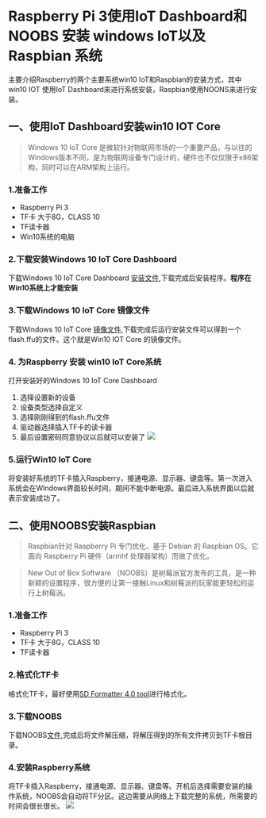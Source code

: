 # Raspberry Pi 3使用IoT Dashboard和NOOBS 安装 windows IoT以及Raspbian 系统
主要介绍Raspberry的两个主要系统win10 IoT和Raspbian的安装方式，其中win10 IOT 使用IoT Dashboard来进行系统安装，Raspbian使用NOONS来进行安装。

## 一、使用IoT Dashboard安装win10 IOT Core
>Windows 10 IoT Core 是微软针对物联网市场的一个重要产品，与以往的Windows版本不同，是为物联网设备专门设计的，硬件也不仅仅限于x86架构，同时可以在ARM架构上运行。

### 1.准备工作
- Raspberry Pi 3
- TF卡 大于8G，CLASS 10
- TF读卡器
- Win10系统的电脑

### 2.下载安装Windows 10 IoT Core Dashboard
下载Windows 10 IoT Core Dashboard [安装文件](http://go.microsoft.com/fwlink/?LinkID=708576),下载完成后安装程序。**程序在Win10系统上才能安装**

### 3.下载Windows 10 IoT Core 镜像文件
下载Windows 10 IoT Core [镜像文件](https://go.microsoft.com/fwlink/?LinkId=846058),下载完成后运行安装文件可以得到一个flash.ffu的文件。这个就是Win10 IOT Core 的镜像文件。

### 4. 为Raspberry 安装 win10 IoT Core系统
打开安装好的Windows 10 IoT Core Dashboard
1. 选择设置新的设备
2. 设备类型选择自定义
3. 选择刚刚得到的flash.ffu文件
4. 驱动器选择插入TF卡的读卡器
5. 最后设置密码同意协议以后就可以安装了
![](http://images2015.cnblogs.com/blog/1116939/201706/1116939-20170630161442664-593416313.png)

### 5.运行Win10 IoT Core
将安装好系统的TF卡插入Raspberry，接通电源、显示器、键盘等。第一次进入系统会在WIndows界面较长时间，期间不能中断电源。最后进入系统界面以后就表示安装成功了。

## 二、使用NOOBS安装Raspbian
>Raspbian针对 Raspberry Pi 专门优化、基于 Debian 的 Raspbian OS。它面向 Raspberry Pi 硬件（armhf 处理器架构）而做了优化。

>New Out of Box Software （NOOBS）是树莓派官方发布的工具，是一种新颖的设置程序，很方便的让第一接触Linux和树莓派的玩家能更轻松的运行上树莓派。

### 1.准备工作
- Raspberry Pi 3
- TF卡 大于8G，CLASS 10
- TF读卡器

### 2.格式化TF卡
格式化TF卡，最好使用[SD Formatter 4.0 tool](https://www.sdcard.org/downloads/formatter_4/)进行格式化。

### 3.下载NOOBS
下载NOOBS[文件](https://downloads.raspberrypi.org/NOOBS_lite_latest),完成后将文件解压缩，将解压得到的所有文件拷贝到TF卡根目录。

### 4.安装Raspberry系统
将TF卡插入Raspberry，接通电源、显示器、键盘等。开机后选择需要安装的操作系统，NOOBS会自动将TF分区。这边需要从网络上下载完整的系统，所需要的时间会很长很长。
![](http://images2015.cnblogs.com/blog/1116939/201706/1116939-20170630161144399-677929583.jpg)